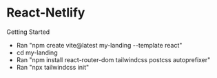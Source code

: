 # React-Netlify

Getting Started
- Ran "npm create vite@latest my-landing --template react"
- cd my-landing
- Ran "npm install react-router-dom tailwindcss postcss autoprefixer"
- Ran "npx tailwindcss init"